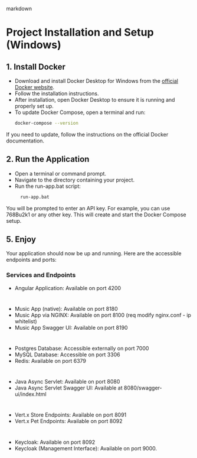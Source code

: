 markdown
# Project Installation and Setup (Windows)

## 1. Install Docker
- Download and install Docker Desktop for Windows from the [official Docker website](https://www.docker.com/products/docker-desktop).
- Follow the installation instructions.
- After installation, open Docker Desktop to ensure it is running and properly set up.
- To update Docker Compose, open a terminal and run:
  ```sh
  docker-compose --version
If you need to update, follow the instructions on the official Docker documentation.

## 2. Run the Application
- Open a terminal or command prompt.
- Navigate to the directory containing your project.
- Run the run-app.bat script:
  ```sh
    run-app.bat
You will be prompted to enter an API key. For example, you can use 768Bu2k1 or any other key. This will create and start the Docker Compose setup.

## 5. Enjoy
Your application should now be up and running. Here are the accessible endpoints and ports:

### Services and Endpoints

- Angular Application: Available on port 4200
#
- Music App (native): Available on port 8180
- Music App via NGINX: Available on port 8100 (req modify nginx.conf - ip whitelist)
- Music App Swagger UI: Available on port 8190
#
- Postgres Database: Accessible externally on port 7000
- MySQL Database: Accessible on port 3306
- Redis: Available on port 6379
#
- Java Async Servlet: Available on port 8080
- Java Async Servlet Swagger UI: Available at 8080/swagger-ui/index.html
#     
- Vert.x Store Endpoints: Available on port 8091
- Vert.x Pet Endpoints: Available on port 8092
#     
- Keycloak: Available on port 8092
- Keycloak (Management Interface): Available on port 9000.
